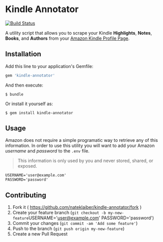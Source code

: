# Kindle Annotator

[![Build Status](https://travis-ci.org/nateklaiber/kindle-annotator.png)](https://travis-ci.org/nateklaiber/kindle-annotator)

A utility script that allows you to scrape your Kindle **Highlights**,
**Notes**, **Books**, and **Authors** from your [Amazon Kindle Profile
Page](https://kindle.amazon.com).

## Installation

Add this line to your application's Gemfile:

```ruby
gem 'kindle-annotator'
```

And then execute:

    $ bundle

Or install it yourself as:

    $ gem install kindle-annotator

## Usage

Amazon does not require a simple programatic way to retrieve any of this
information. In order to use this utility you will want to add your
Amazon _username_ and _password_ to the `.env` file.

> This information is only used by you and never stored, shared, or
> exposed.

```
USERNAME='user@example.com'
PASSWORD='password'
```

## Contributing

1. Fork it ( https://github.com/nateklaiber/kindle-annotator/fork )
2. Create your feature branch (`git checkout -b
   my-new-feature`USERNAME='user@example.com'
PASSWORD='password')
3. Commit your changes (`git commit -am 'Add some feature'`)
4. Push to the branch (`git push origin my-new-feature`)
5. Create a new Pull Request
